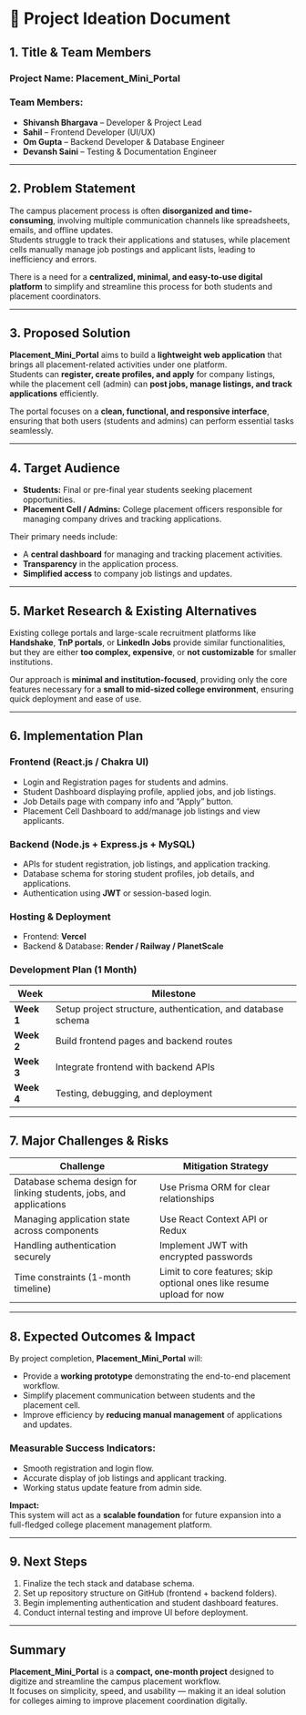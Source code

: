 # 🧠 Project Ideation Document  

## 1. Title & Team Members  
### **Project Name:** Placement_Mini_Portal  
### **Team Members:**  
- **Shivansh Bhargava** – Developer & Project Lead  
- **Sahil** – Frontend Developer (UI/UX)  
- **Om Gupta** – Backend Developer & Database Engineer  
- **Devansh Saini** – Testing & Documentation Engineer  

---

## 2. Problem Statement  
The campus placement process is often **disorganized and time-consuming**, involving multiple communication channels like spreadsheets, emails, and offline updates.  
Students struggle to track their applications and statuses, while placement cells manually manage job postings and applicant lists, leading to inefficiency and errors.  

There is a need for a **centralized, minimal, and easy-to-use digital platform** to simplify and streamline this process for both students and placement coordinators.  

---

## 3. Proposed Solution  
**Placement_Mini_Portal** aims to build a **lightweight web application** that brings all placement-related activities under one platform.  
Students can **register, create profiles, and apply** for company listings, while the placement cell (admin) can **post jobs, manage listings, and track applications** efficiently.  

The portal focuses on a **clean, functional, and responsive interface**, ensuring that both users (students and admins) can perform essential tasks seamlessly.  

---

## 4. Target Audience  
- **Students:** Final or pre-final year students seeking placement opportunities.  
- **Placement Cell / Admins:** College placement officers responsible for managing company drives and tracking applications.  

Their primary needs include:  
- A **central dashboard** for managing and tracking placement activities.  
- **Transparency** in the application process.  
- **Simplified access** to company job listings and updates.  

---

## 5. Market Research & Existing Alternatives  
Existing college portals and large-scale recruitment platforms like **Handshake**, **TnP portals**, or **LinkedIn Jobs** provide similar functionalities, but they are either **too complex, expensive**, or **not customizable** for smaller institutions.  

Our approach is **minimal and institution-focused**, providing only the core features necessary for a **small to mid-sized college environment**, ensuring quick deployment and ease of use.  

---

## 6. Implementation Plan  

### **Frontend (React.js / Chakra UI)**  
- Login and Registration pages for students and admins.  
- Student Dashboard displaying profile, applied jobs, and job listings.  
- Job Details page with company info and “Apply” button.  
- Placement Cell Dashboard to add/manage job listings and view applicants.  

### **Backend (Node.js + Express.js + MySQL)**  
- APIs for student registration, job listings, and application tracking.  
- Database schema for storing student profiles, job details, and applications.  
- Authentication using **JWT** or session-based login.  

### **Hosting & Deployment**  
- Frontend: **Vercel**  
- Backend & Database: **Render / Railway / PlanetScale**  

### **Development Plan (1 Month)**  
| Week | Milestone |
|------|------------|
| **Week 1** | Setup project structure, authentication, and database schema |
| **Week 2** | Build frontend pages and backend routes |
| **Week 3** | Integrate frontend with backend APIs |
| **Week 4** | Testing, debugging, and deployment |

---

## 7. Major Challenges & Risks  
| Challenge | Mitigation Strategy |
|------------|----------------------|
| Database schema design for linking students, jobs, and applications | Use Prisma ORM for clear relationships |
| Managing application state across components | Use React Context API or Redux |
| Handling authentication securely | Implement JWT with encrypted passwords |
| Time constraints (1-month timeline) | Limit to core features; skip optional ones like resume upload for now |

---

## 8. Expected Outcomes & Impact  
By project completion, **Placement_Mini_Portal** will:  
- Provide a **working prototype** demonstrating the end-to-end placement workflow.  
- Simplify placement communication between students and the placement cell.  
- Improve efficiency by **reducing manual management** of applications and updates.  

### **Measurable Success Indicators:**  
- Smooth registration and login flow.  
- Accurate display of job listings and applicant tracking.  
- Working status update feature from admin side.  

**Impact:**  
This system will act as a **scalable foundation** for future expansion into a full-fledged college placement management platform.  

---

## 9. Next Steps  
1. Finalize the tech stack and database schema.  
2. Set up repository structure on GitHub (frontend + backend folders).  
3. Begin implementing authentication and student dashboard features.  
4. Conduct internal testing and improve UI before deployment.  

---

## Summary  
**Placement_Mini_Portal** is a **compact, one-month project** designed to digitize and streamline the campus placement workflow.  
It focuses on simplicity, speed, and usability — making it an ideal solution for colleges aiming to improve placement coordination digitally.
